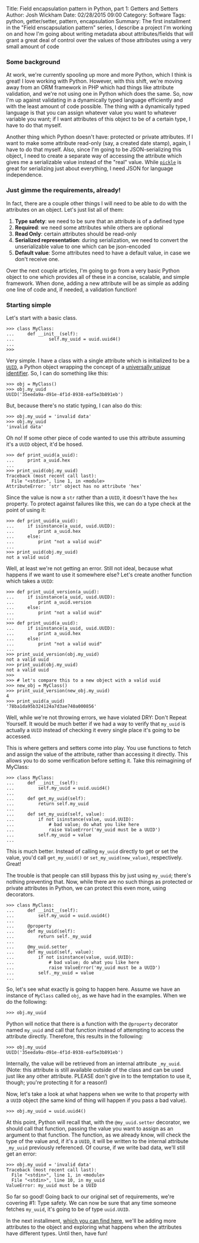 Title: Field encapsulation pattern in Python, part 1: Getters and Setters
Author: Josh Wickham
Date: 02/28/2015 09:00
Category: Software
Tags: python, getter/setter, pattern, encapsulation
Summary: The first installment in the "Field enscapsulation pattern" series, I describe a project I'm working on and how
         I'm going about writing metadata about attributes/fields that will grant a great deal of control over the values
         of those attributes using a very small amount of code

### Some background
At work, we're currently spooling up more and more Python, which I think is great! I love working with Python. However,
with this shift, we're moving away from an ORM framework in PHP which had things like attribute validation, and we're not
using one in Python which does the same. So, now I'm up against validating in a dynamically typed language efficiently
and with the least amount of code possible. The thing with a dynamically typed language is that you can assign whatever
value you want to whatever variable you want; if I want attributes of this object to be of a certain type, I have to do
that myself.

Another thing which Python doesn't have: protected or private attributes. If I want to make some attribute read-only 
(say, a created date stamp), again, I have to do that myself. Also, since I'm going to be JSON-serializing this object,
I need to create a separate way of accessing the attribute which gives me a serializable value instead of the "real"
value. While [`pickle`][pickle] is great for serializing just about everything, I need JSON for language independence.

### Just gimme the requirements, already!
In fact, there are a couple other things I will need to be able to do with the attributes on an object. Let's just list
all of them:

1. **Type safety**: we need to be sure that an attribute is of a defined type
2. **Required**: we need some attributes while others are optional
3. **Read Only**: certain attributes should be read-only
4. **Serialized representation**: during serialization, we need to convert the unserializable value to one which can be
                                json-encoded
5. **Default value**: Some attributes need to have a default value, in case we don't receive one.

Over the next couple articles, I'm going to go from a very basic Python object to one which provides all of these in a 
concise, scalable, and simple framework. When done, adding a new attribute will be as simple as adding one line of code
and, if needed, a validation function!

### Starting simple
Let's start with a basic class.

    >>> class MyClass:
    ...     def __init__(self):
    ...             self.my_uuid = uuid.uuid4()
    ... 
    >>>

Very simple. I have a class with a single attribute which is initialized to be a [`UUID`][python_uuid], a Python object
wrapping the concept of a [universally unique identifier][wiki_uuid]. So, I can do something like this:

    >>> obj = MyClass()
    >>> obj.my_uuid
    UUID('35eeda9a-d91e-4f1d-8938-eaf5e3b891eb')
   
But, because there's no static typing, I can also do this:

    >>> obj.my_uuid = 'invalid data'
    >>> obj.my_uuid
    'invalid data'

Oh no! If some other piece of code wanted to use this attribute assuming it's a `UUID` object, it'd be hosed.

    >>> def print_uuid(a_uuid):
    ...     print a_uuid.hex
    ...
    >>> print_uuid(obj.my_uuid)
    Traceback (most recent call last):
      File "<stdin>", line 1, in <module>
    AttributeError: 'str' object has no attribute 'hex'

Since the value is now a `str` rather than a `UUID`, it doesn't have the `hex` property. To protect against failures like this,
we can do a type check at the point of using it:

    >>> def print_uuid(a_uuid):
    ...     if isinstance(a_uuid, uuid.UUID):
    ...         print a_uuid.hex
    ...     else:
    ...         print "not a valid uuid"
    ... 
    >>> print_uuid(obj.my_uuid)
    not a valid uuid

Well, at least we're not getting an error. Still not ideal, because what happens if we want to use it somewhere else?
Let's create another function which takes a `UUID`:

    >>> def print_uuid_version(a_uuid):
    ...     if isinstance(a_uuid, uuid.UUID):
    ...         print a_uuid.version
    ...     else:
    ...         print "not a valid uuid"
    ... 
    >>> def print_uuid(a_uuid):
    ...     if isinstance(a_uuid, uuid.UUID):
    ...         print a_uuid.hex
    ...     else:
    ...         print "not a valid uuid"
    ... 
    >>> print_uuid_version(obj.my_uuid)
    not a valid uuid
    >>> print_uuid(obj.my_uuid)
    not a valid uuid
    >>>
    >>> # let's compare this to a new object with a valid uuid
    >>> new_obj = MyClass()
    >>> print_uuid_version(new_obj.my_uuid)
    4
    >>> print_uuid(a_uuid)
    '78ba1da95b324124a7d3ae740a000856'

Well, while we're not throwing errors, we have violated DRY: Don't Repeat Yourself. It would be much better if we had a
way to verify that `my_uuid` is actually a `UUID` instead of checking it every single place it's going to be accessed.

This is where getters and setters come into play. You use functions to fetch and assign
the value of the attribute, rather than accessing it directly. This allows you to do some verification before setting it.
Take this reimagining of MyClass:

    >>> class MyClass:
    ...     def __init__(self):
    ...         self.my_uuid = uuid.uuid4()
    ...
    ...     def get_my_uuid(self):
    ...         return self.my_uuid
    ...
    ...     def set_my_uuid(self, value):
    ...         if not isinstance(value, uuid.UUID):
    ...             # bad value; do what you like here
    ...             raise ValueError('my_uuid must be a UUID')
    ...         self.my_uuid = value
    ... 

This is much better. Instead of calling `my_uuid` directly to get or set the value, you'd call `get_my_uuid()` or
`set_my_uuid(new_value)`, respectively. Great!

The trouble is that people can still bypass this by just using `my_uuid`; there's nothing preventing that. Now, while
there are no such things as protected or private attributes in Python, we can protect this even more, using decorators.

    >>> class MyClass:
    ...     def __init__(self):
    ...         self.my_uuid = uuid.uuid4()
    ...
    ...     @property
    ...     def my_uuid(self):
    ...         return self._my_uuid
    ...
    ...     @my_uuid.setter
    ...     def my_uuid(self, value):
    ...         if not isinstance(value, uuid.UUID):
    ...             # bad value; do what you like here
    ...             raise ValueError('my_uuid must be a UUID')
    ...         self._my_uuid = value
    ... 

So, let's see what exactly is going to happen here. Assume we have an instance of `MyClass` called `obj`, as we have had
in the examples. When we do the following:

    >>> obj.my_uuid

Python will notice that there is a function with the `@property` decorator named `my_uuid` and call that function instead
of attempting to access the attribute directly. Therefore, this results in the following:

    >>> obj.my_uuid
    UUID('35eeda9a-d91e-4f1d-8938-eaf5e3b891eb')

Internally, the value will be retrieved from an internal attribute `_my_uuid`. (Note: this attribute is still available
outside of the class and can be used just like any other attribute. PLEASE don't give in to the temptation to use it,
though; you're protecting it for a reason!)
    
Now, let's take a look at what happens when we write to that property with a `UUID` object (the same kind of thing will
happen if you pass a bad value).

    >>> obj.my_uuid = uuid.uuid4()

At this point, Python will recall that, with the `@my_uuid.setter` decorator, we should call that function, passing the
value you want to assign as an argument to that function. The function, as we already know, will check the type of the
value and, if it's a `UUID`, it will be written to the internal attribute `_my_uuid` previously referenced. Of course,
if we write bad data, we'll still get an error:

    >>> obj.my_uuid = 'invalid data'
    Traceback (most recent call last):
      File "<stdin>", line 1, in <module>
      File "<stdin>", line 10, in my_uuid
    ValueError: my_uuid must be a UUID

So far so good! Going back to our original set of requirements, we're covering #1: Type safety. We can now be sure that
any time someone fetches `my_uuid`, it's going to be of type `uuid.UUID`.

In the next installment, [which you can find here][part2], we'll be adding more attributes to the object and exploring what happens when the attributes
have different types. Until then, have fun!

[pickle]: https://docs.python.org/2.7/library/pickle.html
[python_uuid]: https://docs.python.org/2.7/library/uuid.html
[wiki_uuid]: http://en.wikipedia.org/wiki/Universally_unique_identifier
[part2]: {filename}/field-encapsulation-pattern-2.md
